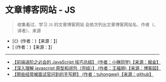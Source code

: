 # 文章博客网站 - JS

> 收集看过、学习 `JS` 的文章博客网站
> 会依次列出文章博客网站名、作者（、译者）、来源

- [《》(作者：)【来源：】]
- [ (作者：)【来源：】]

---

- [【前端进阶之必会的 JavaScript 技巧总结】 (作者：小琳同学)【来源：掘金】](https://juejin.cn/post/6945640942976122910)
- [【深入理解 javascript 原型和闭包（完结）】 (作者：王福朋)【来源：博客园】](https://www.cnblogs.com/wangfupeng1988/p/3977924.html)
- [【那些经常被面试官问到的手写题】 (作者：tuhongwei)【来源：github】](https://github.com/tuhongwei/tuhongwei.github.io/issues/9)

